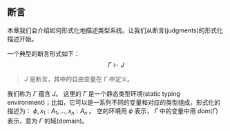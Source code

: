 ## 断言

本章我们会介绍如何形式化地描述类型系统。让我们从断言(judgments)的形式化描述开始。

一个典型的断言形式如下：
$$ \Gamma \vdash J $$

> $J$ 是断言，其中的自由变量在 $\Gamma$ 中定义。

我们称为 $\Gamma$ 蕴含 $J$。 这里的 $\Gamma$ 是一个静态类型环境(static typing environment)；比如，它可以是一系列不同的变量和对应的类型组成，形式化的描述为： $\phi,x_1:A_1,...,x_n:A_n$ 。 空的环境用 $\phi$ 表示， $\Gamma$ 中的变量中用 $dom(\Gamma)$ 表示，意为 $\Gamma$ 的域(domain)。